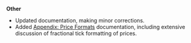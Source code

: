 **Other**

* Updated documentation, making minor corrections.
* Added [Appendix: Price Formats](https://docs.barchart.com/marketdata-api-js/#/content/appendices/price_formats) documentation, including extensive discussion of fractional tick formatting of prices.